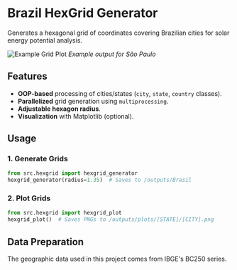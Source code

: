 # Brazil HexGrid Generator  

Generates a hexagonal grid of coordinates covering Brazilian cities for solar energy potential analysis.  

![Example Grid Plot](https://github.com/Mekepi/brazil-hexgrid-generator/blob/main/outputs/plots/SP/%5B3550308%5D_S%C3%A3o%20Paulo.png) *Example output for São Paulo*

## Features  
- **OOP-based** processing of cities/states (`city`, `state`, `country` classes).  
- **Parallelized** grid generation using `multiprocessing`.  
- **Adjustable hexagon radius**.  
- **Visualization** with Matplotlib (optional).  

## Usage  
### 1. Generate Grids  
```python
from src.hexgrid import hexgrid_generator
hexgrid_generator(radius=1.35)  # Saves to /outputs/Brasil
```

### 2. Plot Grids
```python
from src.hexgrid import hexgrid_plot
hexgrid_plot()  # Saves PNGs to /outputs/plots/[STATE]/[CITY].png
```

## Data Preparation
The geographic data used in this project comes from IBGE's BC250 series.

